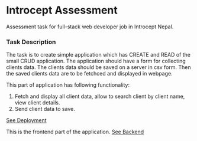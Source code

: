 # Introcept Assessment
Assessment task for full-stack web developer job in Introcept Nepal.

### Task Description
The task is to create simple application which has CREATE and READ of the small CRUD application.
The application should have a form for collecting clients data. The clients data should be saved on a server in csv form. Then the saved clients data are to be fetchced and displayed in webpage.

This part of application has following functionality:
1. Fetch and display all client data, allow to search client by client name, view client details.
2. Send client data to save.

[See Deployment](https://thearkein.github.io/introcept-assessment-frontend/main.html)

This is the frontend part of the application. [See Backend](https://github.com/theArkein/introcept-assessment-backend)


